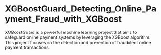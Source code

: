 # XGBoostGuard_Detecting_Online_Payment_Fraud_with_XGBoost
XGBoostGuard is a powerful machine learning project that aims to safeguard online payment systems by leveraging the XGBoost algorithm. This project focuses on the detection and prevention of fraudulent online payment transactions. 
